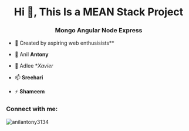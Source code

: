 <h1 align="center">Hi 👋, This Is a MEAN Stack Project</h1>
<h3 align="center">Mongo Angular Node Express</h3>


- 🔭 Created by aspiring web enthusisists**

- 🌱 Anil **Antony**

- 💬 Adlee **Xavier*

- 📫  **Sreehari**

- ⚡  **Shameem**

<h3 align="left">Connect with me:</h3>
<p align="left">
</p>


<p><img align="center" src="https://github-readme-stats.vercel.app/api/top-langs?username=anilantony3134&show_icons=true&locale=en&layout=compact" alt="anilantony3134" /></p>
